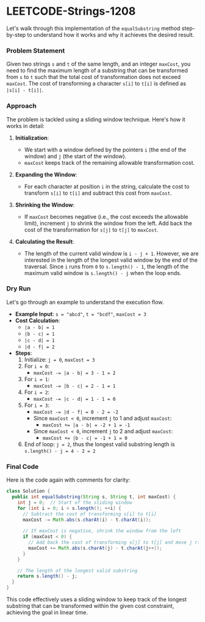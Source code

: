 # LEETCODE-Strings-1208
Let's walk through this implementation of the `equalSubstring` method step-by-step to understand how it works and why it achieves the desired result.

### Problem Statement
Given two strings `s` and `t` of the same length, and an integer `maxCost`, you need to find the maximum length of a substring that can be transformed from `s` to `t` such that the total cost of transformation does not exceed `maxCost`. The cost of transforming a character `s[i]` to `t[i]` is defined as `|s[i] - t[i]|`.

### Approach
The problem is tackled using a sliding window technique. Here's how it works in detail:

1. **Initialization**:
   - We start with a window defined by the pointers `i` (the end of the window) and `j` (the start of the window).
   - `maxCost` keeps track of the remaining allowable transformation cost.

2. **Expanding the Window**:
   - For each character at position `i` in the string, calculate the cost to transform `s[i]` to `t[i]` and subtract this cost from `maxCost`.

3. **Shrinking the Window**:
   - If `maxCost` becomes negative (i.e., the cost exceeds the allowable limit), increment `j` to shrink the window from the left. Add back the cost of the transformation for `s[j]` to `t[j]` to `maxCost`.

4. **Calculating the Result**:
   - The length of the current valid window is `i - j + 1`. However, we are interested in the length of the longest valid window by the end of the traversal. Since `i` runs from `0` to `s.length() - 1`, the length of the maximum valid window is `s.length() - j` when the loop ends.

### Dry Run
Let's go through an example to understand the execution flow.

- **Example Input**: `s = "abcd"`, `t = "bcdf"`, `maxCost = 3`
- **Cost Calculation**:
  - `|a - b| = 1`
  - `|b - c| = 1`
  - `|c - d| = 1`
  - `|d - f| = 2`
- **Steps**:
  1. Initialize: `j = 0`, `maxCost = 3`
  2. For `i = 0`:
     - `maxCost -= |a - b| = 3 - 1 = 2`
  3. For `i = 1`:
     - `maxCost -= |b - c| = 2 - 1 = 1`
  4. For `i = 2`:
     - `maxCost -= |c - d| = 1 - 1 = 0`
  5. For `i = 3`:
     - `maxCost -= |d - f| = 0 - 2 = -2`
     - Since `maxCost < 0`, increment `j` to 1 and adjust `maxCost`:
       - `maxCost += |a - b| = -2 + 1 = -1`
     - Since `maxCost < 0`, increment `j` to 2 and adjust `maxCost`:
       - `maxCost += |b - c| = -1 + 1 = 0`
  6. End of loop: `j = 2`, thus the longest valid substring length is `s.length() - j = 4 - 2 = 2`

### Final Code
Here is the code again with comments for clarity:

```java
class Solution {
  public int equalSubstring(String s, String t, int maxCost) {
    int j = 0;  // Start of the sliding window
    for (int i = 0; i < s.length(); ++i) {
      // Subtract the cost of transforming s[i] to t[i]
      maxCost -= Math.abs(s.charAt(i) - t.charAt(i));
      
      // If maxCost is negative, shrink the window from the left
      if (maxCost < 0) {
        // Add back the cost of transforming s[j] to t[j] and move j right
        maxCost += Math.abs(s.charAt(j) - t.charAt(j++));
      }
    }

    // The length of the longest valid substring
    return s.length() - j;
  }
}
```

This code effectively uses a sliding window to keep track of the longest substring that can be transformed within the given cost constraint, achieving the goal in linear time.
